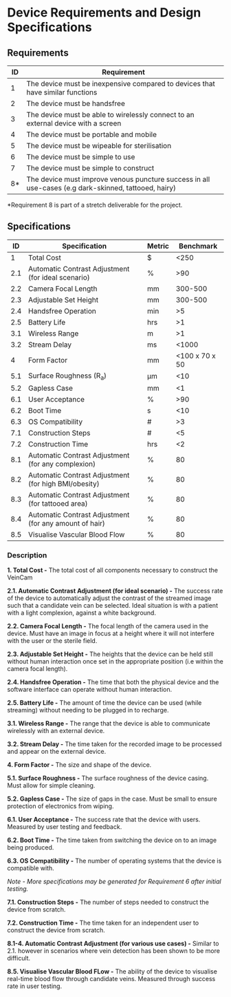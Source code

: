 # Device Requirements and Design Specifications

## Requirements
| ID | Requirement |
| --- | --- |
| 1 | The device must be inexpensive compared to devices that have similar functions |
| 2 | The device must be handsfree |
| 3 | The device must be able to wirelessly connect to an external device with a screen |
| 4 | The device must be portable and mobile |
| 5 | The device must be wipeable for sterilisation |
| 6 | The device must be simple to use |
| 7 | The device must be simple to construct |
| 8* | The device must improve venous puncture success in all use-cases (e.g dark-skinned, tattooed, hairy) |

*Requirement 8 is part of a stretch deliverable for the project.

## Specifications
| ID | Specification | Metric | Benchmark |
| --- | --- | --- | --- |
| 1 | Total Cost | $ | <250 |
| 2.1 | Automatic Contrast Adjustment (for ideal scenario) | % | >90 |
| 2.2 | Camera Focal Length | mm | 300-500 |
| 2.3 | Adjustable Set Height | mm | 300-500 |
| 2.4 | Handsfree Operation | min | >5 |
| 2.5 | Battery Life | hrs | >1 |
| 3.1 | Wireless Range | m | >1 |
| 3.2 | Stream Delay | ms | <1000 |
| 4 | Form Factor | mm | <100 x 70 x 50 |
| 5.1 | Surface Roughness (R<sub>a</sub>) | &mu;m | <10 |
| 5.2 | Gapless Case | mm | <1 |
| 6.1 | User Acceptance | % | >90 |
| 6.2 | Boot Time | s | <10 |
| 6.3 | OS Compatibility | # | >3 |
| 7.1 | Construction Steps | # | <5 |
| 7.2 | Construction Time | hrs | <2 |
| 8.1 | Automatic Contrast Adjustment (for any complexion) | % | 80 |
| 8.2 | Automatic Contrast Adjustment (for high BMI/obesity) | % | 80 |
| 8.3 | Automatic Contrast Adjustment (for tattooed area) | % | 80 |
| 8.4 | Automatic Contrast Adjustment (for any amount of hair) | % | 80 |
| 8.5 | Visualise Vascular Blood Flow | % | 80 |

### Description
**1. Total Cost -** The total cost of all components necessary to construct the VeinCam

**2.1. Automatic Contrast Adjustment (for ideal scenario) -** The success rate of the device to automatically adjust the contrast of the streamed image such that a candidate vein can be selected. Ideal situation is with a patient with a light complexion, against a white background.

**2.2. Camera Focal Length -** The focal length of the camera used in the device. Must have an image in focus at a height where it will not interfere with the user or the sterile field.

**2.3. Adjustable Set Height -** The heights that the device can be held still without human interaction once set in the appropriate position (i.e within the camera focal length).

**2.4. Handsfree Operation -** The time that both the physical device and the software interface can operate without human interaction.

**2.5. Battery Life -** The amount of time the device can be used (while streaming) without needing to be plugged in to recharge.

**3.1. Wireless Range -** The range that the device is able to communicate wirelessly with an external device.

**3.2. Stream Delay -** The time taken for the recorded image to be processed and appear on the external device.

**4. Form Factor -** The size and shape of the device.

**5.1. Surface Roughness -** The surface roughness of the device casing. Must allow for simple cleaning.

**5.2. Gapless Case -** The size of gaps in the case. Must be small to ensure protection of electronics from wiping.

**6.1. User Acceptance -** The success rate that the device with users. Measured by user testing and feedback.

**6.2. Boot Time -** The time taken from switching the device on to an image being produced.

**6.3. OS Compatibility -** The number of operating systems that the device is compatible with.

*Note - More specifications may be generated for Requirement 6 after initial testing.*

**7.1. Construction Steps -** The number of steps needed to construct the device from scratch.

**7.2. Construction Time -** The time taken for an independent user to construct the device from scratch.

**8.1-4. Automatic Contrast Adjustment (for various use cases) -** Similar to 2.1. however in scenarios where vein detection has been shown to be more difficult.

**8.5. Visualise Vascular Blood FLow -** The ability of the device to visualise real-time blood flow through candidate veins. Measured through success rate in user testing.
